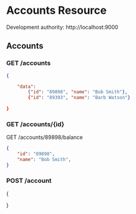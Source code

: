 # Accounts Resource

Development authority: http://localhost:9000
## Accounts

### GET /accounts

```json
{

    "data":
        {"id": "89898", "name": "Bob Smith"},
        {"id": "89393", "name": "Barb Watson"}
    
}
```
### GET /accounts/{id}

GET /accounts/89898/balance

```json
{
    "id": "89898",
    "name": "Bob Smith",
}
```

### POST /account

{
    
}